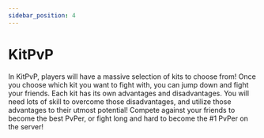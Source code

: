 ```yaml
---
sidebar_position: 4
---
```


# KitPvP

In KitPvP, players will have a massive selection of kits to choose from! Once you choose which kit you want to fight with, you can jump down and fight your friends. Each kit has its own advantages and disadvantages. You will need lots of skill to overcome those disadvantages, and utilize those advantages to their utmost potential! Compete against your friends to become the best PvPer, or fight long and hard to become the #1 PvPer on the server!

